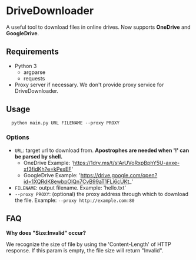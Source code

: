 # DriveDownloader

A useful tool to download files in online drives. Now supports **OneDrive** and **GoogleDrive**.

## Requirements

 - Python 3
    - argparse
    - requests
 - Proxy server if necessary. We don't provide proxy service for DriveDownloader.
 
## Usage

```
  python main.py URL FILENAME --proxy PROXY
```

### Options

 - `URL`: target url to download from. **Apostrophes are needed when '!' can be parsed by shell.**
    - OneDrive Example: 'https://1drv.ms/t/s!ArUVoRxpBphY5U-axxe-xf3fidKh?e=kPexEF'
    - GoogleDrive Example: 'https://drive.google.com/open?id=1XQRdK8ewbpOlQn7CvB99aT1FLi6cUKt_'
 - `FILENAME`: output filename. Example: 'hello.txt'
 - `--proxy PROXY`: (optional) the proxy address through which to download the file. Example: `--proxy http://example.com:80`

## FAQ

**Why does "Size:Invalid" occur?**

We recognize the size of file by using the 'Content-Length' of HTTP response. If this param is empty, the file size will return "Invalid".
